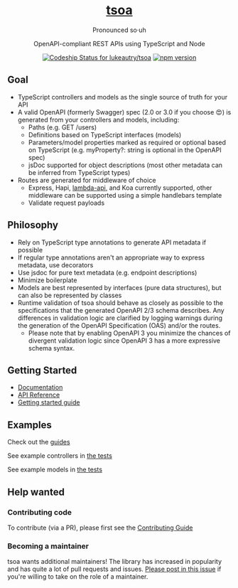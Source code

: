 <div align="center">
  <a href="https://tsoa-community.github.io/docs/" target="blank">
    <h1>tsoa</h1>
  </a>
Pronounced so·uh

OpenAPI-compliant REST APIs using TypeScript and Node

[![Codeship Status for lukeautry/tsoa](https://codeship.com/projects/cdce38d0-1f6b-0134-258e-1ed679ae6c9d/status?branch=master)](https://codeship.com/projects/160322)
[![npm version](https://img.shields.io/npm/v/tsoa/latest)](https://www.npmjs.com/package/tsoa)

</div>

## Goal

- TypeScript controllers and models as the single source of truth for your API
- A valid OpenAPI (formerly Swagger) spec (2.0 or 3.0 if you choose 😍) is generated from your controllers and models, including:
  - Paths (e.g. GET /users)
  - Definitions based on TypeScript interfaces (models)
  - Parameters/model properties marked as required or optional based on TypeScript (e.g. myProperty?: string is optional in the OpenAPI spec)
  - jsDoc supported for object descriptions (most other metadata can be inferred from TypeScript types)
- Routes are generated for middleware of choice
  - Express, Hapi, [lambda-api](https://github.com/jeremydaly/lambda-api), and Koa currently supported, other middleware can be supported using a simple handlebars template
  - Validate request payloads

## Philosophy

- Rely on TypeScript type annotations to generate API metadata if possible
- If regular type annotations aren't an appropriate way to express metadata, use decorators
- Use jsdoc for pure text metadata (e.g. endpoint descriptions)
- Minimize boilerplate
- Models are best represented by interfaces (pure data structures), but can also be represented by classes
- Runtime validation of tsoa should behave as closely as possible to the specifications that the generated OpenAPI 2/3 schema describes. Any differences in validation logic are clarified by logging warnings during the generation of the OpenAPI Specification (OAS) and/or the routes.
  - Please note that by enabling OpenAPI 3 you minimize the chances of divergent validation logic since OpenAPI 3 has a more expressive schema syntax.

## Getting Started

- [Documentation](https://tsoa-community.github.io/docs/index)
- [API Reference](https://tsoa-community.github.io/reference)
- [Getting started guide](https://tsoa-community.github.io/docs/getting-started)

## Examples

Check out the [guides](https://tsoa-community.github.io/docs/getting-started)

See example controllers in [the tests](tests/fixtures/controllers)

See example models in [the tests](tests/fixtures/testModel.ts)

## Help wanted

### Contributing code

To contribute (via a PR), please first see the [Contributing Guide](https://github.com/lukeautry/tsoa/tree/master/docs/CONTRIBUTING.md)

### Becoming a maintainer

tsoa wants additional maintainers! The library has increased in popularity and has quite a lot of pull requests and issues. [Please post in this issue](https://github.com/lukeautry/tsoa/issues/236) if you're willing to take on the role of a maintainer.
